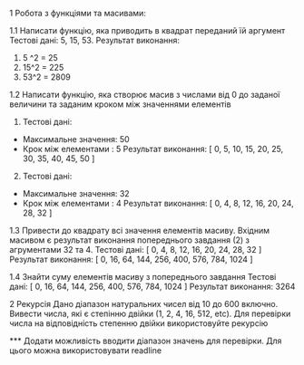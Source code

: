 1 Робота з функціями та масивами:

1.1 Написати функцію, яка приводить в квадрат переданий їй аргумент
Тестові дані: 5, 15, 53.
Результат виконання:

  1) 5 ^2 = 25
  2) 15^2 = 225
  3) 53^2 = 2809

1.2 Написати функцію, яка створює масив з числами від 0 до заданої
величини та заданим кроком між значеннями елементів


1) Тестові дані:

- Максимальне значення: 50
- Крок між елементами : 5
Результат виконання: [ 0, 5, 10, 15, 20, 25, 30, 35, 40, 45, 50 ]

2) Тестові дані:

 - Максимальне значення: 32
 - Крок між елементами : 4
Результат виконання: [ 0, 4, 8, 12, 16, 20, 24, 28, 32 ]

1.3 Привести до квадрату всі значення елементів масиву. Вхідним масивом є результат виконання попереднього завдання (2) з агрументами 32 та 4.
Тестові дані: [ 0, 4, 8, 12, 16, 20, 24, 28, 32 ]
Результат виконання: [ 0, 16, 64, 144, 256, 400, 576, 784, 1024 ]

1.4 Знайти суму елементів масиву з попереднього завдання
Тестові дані: [ 0, 16, 64, 144, 256, 400, 576, 784, 1024 ]
Результат виконання: 3264


2 Рекурсія
Дано діапазон натуральних чисел від 10 до 600 включно. Вивести числа, які є степінню двійки (1, 2, 4, 16, 512, etc). 
Для перевірки числа на відповідність степенню двійки використовуйте рекурсію

*** Додати можливість вводити діапазон значень для перевірки. Для цього можна використовувати readline
